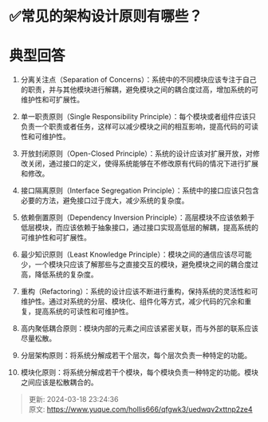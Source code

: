 # ✅常见的架构设计原则有哪些？

# 典型回答


1. 分离关注点（Separation of Concerns）：系统中的不同模块应该专注于自己的职责，并与其他模块进行解耦，避免模块之间的耦合度过高，增加系统的可维护性和可扩展性。



2. 单一职责原则（Single Responsibility Principle）：每个模块或者组件应该只负责一个职责或者任务，这样可以减少模块之间的相互影响，提高代码的可读性和可维护性。



3. 开放封闭原则（Open-Closed Principle）：系统的设计应该对扩展开放，对修改关闭，通过接口的定义，使得系统能够在不修改原有代码的情况下进行扩展和修改。



4. 接口隔离原则（Interface Segregation Principle）：系统中的接口应该只包含必要的方法，避免接口过于庞大，减少系统的复杂度。



5. 依赖倒置原则（Dependency Inversion Principle）：高层模块不应该依赖于低层模块，而应该依赖于抽象接口，通过接口实现高低层的解耦，提高系统的可维护性和可扩展性。



6. 最少知识原则（Least Knowledge Principle）：模块之间的通信应该尽可能少，一个模块只应该了解那些与之直接交互的模块，避免模块之间的耦合度过高，降低系统的复杂度。



7. 重构（Refactoring）：系统的设计应该不断进行重构，保持系统的灵活性和可维护性。通过对系统的分层、模块化、组件化等方式，减少代码的冗余和重复，提高系统的可读性和可维护性。



8. 高内聚低耦合原则：模块内部的元素之间应该紧密关联，而与外部的联系应该尽量松散。



9. 分层架构原则：将系统分解成若干个层次，每个层次负责一种特定的功能。



10. 模块化原则：将系统分解成若干个模块，每个模块负责一种特定的功能。模块之间应该是松散耦合的。



> 更新: 2024-03-18 23:24:36  
> 原文: <https://www.yuque.com/hollis666/qfgwk3/uedwqv2xttnp2ze4>